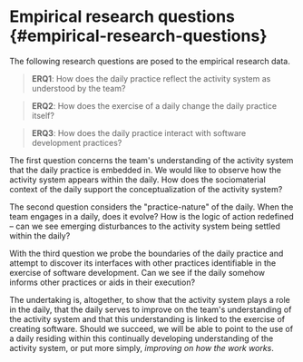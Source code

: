 
# Empirical research questions {#empirical-research-questions}

The following research questions are posed to the empirical research data.

> **ERQ1**: How does the daily practice reflect the activity system as understood by the team?

> **ERQ2**: How does the exercise of a daily change the daily practice itself?

> **ERQ3**: How does the daily practice interact with software development practices?

The first question concerns the team's understanding of the activity system that the daily practice is embedded in. We would like to observe how the activity system appears within the daily. How does the sociomaterial context of the daily support the conceptualization of the activity system?

The second question considers the "practice-nature" of the daily. When the team engages in a daily, does it evolve? How is the logic of action redefined – can we see emerging disturbances to the activity system being settled within the daily?

With the third question we probe the boundaries of the daily practice and attempt to discover its interfaces with other practices identifiable in the exercise of software development. Can we see if the daily somehow informs other practices or aids in their execution?

The undertaking is, altogether, to show that the activity system plays a role in the daily, that the daily serves to improve on the team's understanding of the activity system and that this understanding is linked to the exercise of creating software. Should we succeed, we will be able to point to the use of a daily residing within this continually developing understanding of the activity system, or put more simply, *improving on how the work works*.
